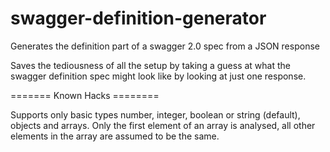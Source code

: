 # swagger-definition-generator
Generates the definition part of a swagger 2.0 spec from a JSON response

Saves the tediousness of all the setup by taking a guess at what the swagger definition spec might look like by looking at just one response.

======= Known Hacks ========

Supports only basic types number, integer, boolean or string (default), objects and arrays.
Only the first element of an array is analysed, all other elements in the array are assumed to be the same.
